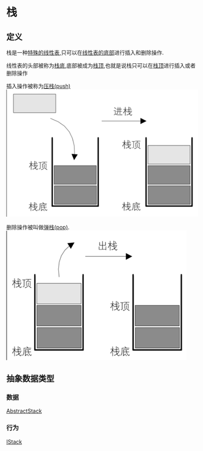 # 栈
## 定义
栈是一种[特殊的线性表](),只可以在[线性表的底部]()进行插入和删除操作.

线性表的头部被称为[栈底](),底部被成为[栈顶](),也就是说栈只可以在[栈顶]()进行插入或者删除操作

插入操作被称为[压栈(push)]()
![push](../../../../../resources/assets/structure/stack/push.png)

删除操作被叫做[弹栈(pop)]().
![pop](../../../../../resources/assets/structure/stack/pop.png)


## 抽象数据类型
### 数据
[AbstractStack](ArrayStack.java)

### 行为
[IStack](IStack.java)